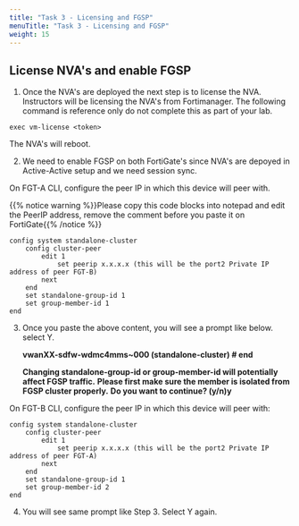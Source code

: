```yaml
---
title: "Task 3 - Licensing and FGSP"
menuTitle: "Task 3 - Licensing and FGSP"
weight: 15
---
```


## License NVA's and enable FGSP

1. Once the NVA's are deployed the next step is to license the NVA. Instructors will be licensing the NVA's from Fortimanager. The following command is reference only do not complete this as part of your lab. 

```exec vm-license <token>```

The NVA's will reboot. 

2. We need to enable FGSP on both FortiGate's since NVA's are depoyed in Active-Active setup and we need session sync. 

On FGT-A CLI, configure the peer IP in which this device will peer with.

{{% notice warning %}}Please copy this code blocks into notepad and edit the PeerIP address, remove the comment before you paste it on FortiGate{{% /notice %}} 

```
config system standalone-cluster
    config cluster-peer
        edit 1
            set peerip x.x.x.x (this will be the port2 Private IP address of peer FGT-B)
        next
    end
    set standalone-group-id 1
    set group-member-id 1
end
```

3. Once you paste the above content, you will see a prompt like below. select Y. 

    **vwanXX-sdfw-wdmc4mms~000 (standalone-cluster) # end**
    
    **Changing standalone-group-id or group-member-id will potentially affect FGSP traffic.**
    **Please first make sure the member is isolated from FGSP cluster properly.**
    **Do you want to continue? (y/n)y**

On FGT-B CLI, configure the peer IP in which this device will peer with:

```
config system standalone-cluster
    config cluster-peer
        edit 1
            set peerip x.x.x.x (this will be the port2 Private IP address of peer FGT-A)
        next
    end
    set standalone-group-id 1
    set group-member-id 2
end
```

4. You will see same prompt like Step 3. Select Y again. 



